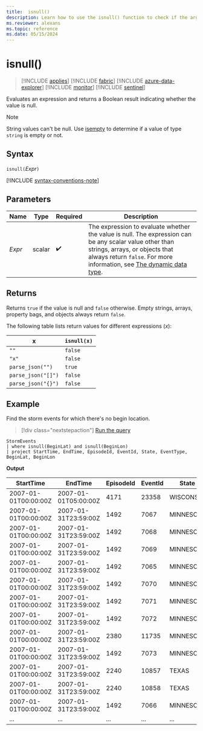 ```yaml
---
title:  isnull()
description: Learn how to use the isnull() function to check if the argument value is null.
ms.reviewer: alexans
ms.topic: reference
ms.date: 05/15/2024
---
```

# isnull()

> [!INCLUDE [applies](../includes/applies-to-version/applies.md)] [!INCLUDE [fabric](../includes/applies-to-version/fabric.md)] [!INCLUDE [azure-data-explorer](../includes/applies-to-version/azure-data-explorer.md)] [!INCLUDE [monitor](../includes/applies-to-version/monitor.md)] [!INCLUDE [sentinel](../includes/applies-to-version/sentinel.md)]

Evaluates an expression and returns a Boolean result indicating whether the value is null.

> [!NOTE]
> String values can't be null. Use [isempty](isempty-function.md) to determine if a value of type `string` is empty or not.

## Syntax

`isnull(`*Expr*`)`

[!INCLUDE [syntax-conventions-note](../includes/syntax-conventions-note.md)]

## Parameters

| Name | Type | Required | Description |
|--|--|--|--|
|*Expr*|scalar| :heavy_check_mark:| The expression to evaluate whether the value is null. The expression can be any scalar value other than strings, arrays, or objects that always return `false`. For more information, see [The dynamic data type](scalar-data-types/dynamic.md).|

## Returns

Returns `true` if the value is null and `false` otherwise. Empty strings, arrays, property bags, and objects always return `false`.

The following table lists return values for different expressions (*x*):

|x                |`isnull(x)`|
|-----------------|-----------|
|`""`             |`false`    |
|`"x"`            |`false`    |
|`parse_json("")`  |`true`     |
|`parse_json("[]")`|`false`    |
|`parse_json("{}")`|`false`    |

## Example

Find the storm events for which there's no begin location.

> [!div class="nextstepaction"]
> <a href="https://dataexplorer.azure.com/clusters/help/databases/Samples?query=H4sIAAAAAAAAAwsuyS%2FKdS1LzSsp5qpRKM9ILUpVyCzOK83J0XBKTc%2FM80ks0VRIzEtBFczP0wSqLijKz0pNLlEILkksKgnJzE3VUXDNS4EyCjKL81NSPVOATJDpIAZQXUkqlB9SWQBkwqyAsfLzAAm1x4OQAAAA" target="_blank">Run the query</a>

```kusto
StormEvents
| where isnull(BeginLat) and isnull(BeginLon)
| project StartTime, EndTime, EpisodeId, EventId, State, EventType, BeginLat, BeginLon
```

**Output**

|StartTime|EndTime|EpisodeId| EventId |State| EventType| BeginLat| BeginLon |
|-----|-----|-----|-----|-----|-----|-----|-----|
| 2007-01-01T00:00:00Z |2007-01-01T05:00:00Z |4171 |23358  |WISCONSIN  |Winter Storm  | | |
| 2007-01-01T00:00:00Z |2007-01-31T23:59:00Z |1492  |7067  |MINNESOTA  |Drought  | | |
| 2007-01-01T00:00:00Z |2007-01-31T23:59:00Z |1492  |7068  |MINNESOTA  |Drought  | | |
| 2007-01-01T00:00:00Z |2007-01-31T23:59:00Z |1492  |7069  |MINNESOTA  |Drought  | | |
| 2007-01-01T00:00:00Z |2007-01-31T23:59:00Z |1492  |7065  |MINNESOTA  |Drought  | | |
| 2007-01-01T00:00:00Z |2007-01-31T23:59:00Z |1492  |7070  |MINNESOTA  |Drought  | | |
| 2007-01-01T00:00:00Z |2007-01-31T23:59:00Z |1492  |7071  |MINNESOTA  |Drought  | | |
| 2007-01-01T00:00:00Z |2007-01-31T23:59:00Z |1492  |7072  |MINNESOTA  |Drought  | | |
| 2007-01-01T00:00:00Z |2007-01-31T23:59:00Z |2380  |11735  |MINNESOTA  |Drought  | | |
| 2007-01-01T00:00:00Z |2007-01-31T23:59:00Z |1492  |7073  |MINNESOTA  |Drought  | | |
| 2007-01-01T00:00:00Z |2007-01-31T23:59:00Z |2240  |10857  |TEXAS  |Drought  | | |
| 2007-01-01T00:00:00Z |2007-01-31T23:59:00Z |2240  |10858  |TEXAS  |Drought  | | |
| 2007-01-01T00:00:00Z |2007-01-31T23:59:00Z |1492  |7066  |MINNESOTA  |Drought  | | |
| ... |... |... |... |...  |... |... |... |
